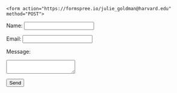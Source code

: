 <html>
  <body>
    
    <form action="https://formspree.io/julie_goldman@harvard.edu" method="POST">
  <p>Name: <input type="text" name="name">
  <p>Email: <input type="email" name="_replyto">
  <p> Message: </ br>
  <p> <textarea name="message"></textarea>
  <p> <input type="submit" value="Send">

    
  
<html>
